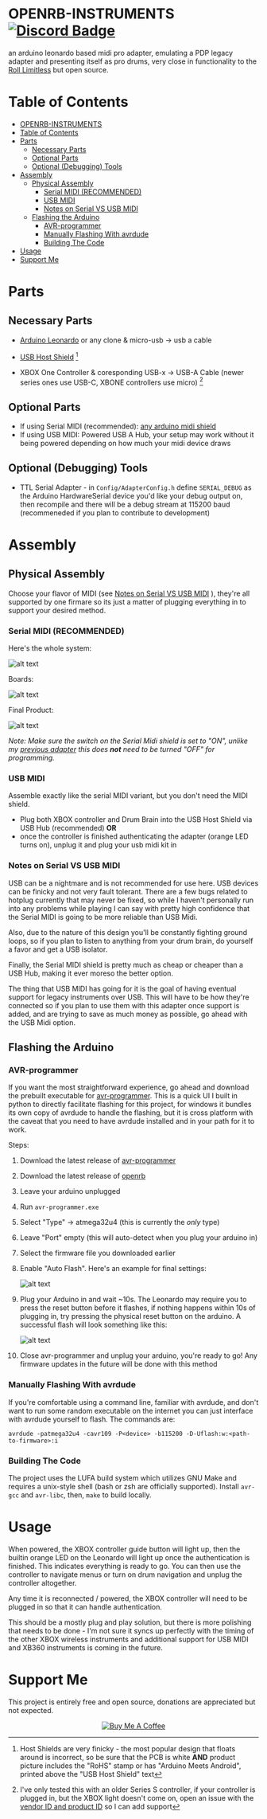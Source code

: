 # OPENRB-INSTRUMENTS [![Discord Badge](https://img.shields.io/discord/1082846907111587911?label=discord&logo=discord)](https://discord.gg/BygTtZUZmK) 

an arduino leonardo based midi pro adapter, emulating a PDP legacy adapter and presenting itself as pro drums, very close in functionality to the [Roll Limitless](https://rolllimitless.com/) but open source. 

# Table of Contents
- [OPENRB-INSTRUMENTS ](#openrb-instruments-)
- [Table of Contents](#table-of-contents)
- [Parts](#parts)
  - [Necessary Parts](#necessary-parts)
  - [Optional Parts](#optional-parts)
  - [Optional (Debugging) Tools](#optional-debugging-tools)
- [Assembly](#assembly)
  - [Physical Assembly](#physical-assembly)
    - [Serial MIDI (RECOMMENDED)](#serial-midi-recommended)
    - [USB MIDI](#usb-midi)
    - [Notes on Serial VS USB MIDI](#notes-on-serial-vs-usb-midi)
  - [Flashing the Arduino](#flashing-the-arduino)
    - [AVR-programmer](#avr-programmer)
    - [Manually Flashing With avrdude](#manually-flashing-with-avrdude)
    - [Building The Code](#building-the-code)
- [Usage](#usage)
- [Support Me](#support-me)

# Parts
## Necessary Parts 
- [Arduino Leonardo](https://store.arduino.cc/products/arduino-leonardo-with-headers) or any clone & micro-usb -> usb a cable
- [USB Host Shield](https://www.aliexpress.us/item/3256805054675231.html?spm=a2g0o.productlist.main.71.410634f7EOVIeG&algo_pvid=ac99536d-85a8-46b0-94af-9538ab88b9a7&algo_exp_id=ac99536d-85a8-46b0-94af-9538ab88b9a7-35&pdp_ext_f=%7B%22sku_id%22%3A%2212000032330281734%22%7D&pdp_npi=3%40dis%21USD%2115.27%2114.35%21%21%21%21%21%40211bf2da16781320629492357d070e%2112000032330281734%21sea%21US%21821067191&curPageLogUid=P49Bow2d3Lud) [^1]

- XBOX One Controller & coresponding USB-x -> USB-A Cable (newer series ones use USB-C, XBONE controllers use micro) [^2]

## Optional Parts
- If using Serial MIDI (recommended): [any arduino midi shield](https://www.aliexpress.us/item/3256803015940184.html?spm=a2g0o.productlist.main.1.781c7e6ar9DaP8&algo_pvid=2f368073-2f0d-4f9c-815a-b900c00a6dae&algo_exp_id=2f368073-2f0d-4f9c-815a-b900c00a6dae-0&pdp_ext_f=%7B%22sku_id%22%3A%2212000024638075909%22%7D&pdp_npi=3%40dis%21USD%2110.01%216.41%21%21%21%21%21%402102160416781384373844470d06f3%2112000024638075909%21sea%21US%21821067191&curPageLogUid=Q3ucbOkF7JJK)
- If using USB MIDI: Powered USB A Hub, your setup may work without it being powered depending on how much your midi device draws
 
## Optional (Debugging) Tools  
- TTL Serial Adapter - in `Config/AdapterConfig.h` define `SERIAL_DEBUG` as the Arduino HardwareSerial device you'd like your debug output on, then recompile and there will be a debug stream at 115200 baud (recommeneded if you plan to contribute to development)

# Assembly 
## Physical Assembly
Choose your flavor of MIDI (see [Notes on Serial VS USB MIDI](#notes-on-serial-vs-usb-midi)
), they're all supported by one firmare so its just a matter of plugging everything in to support your desired method. 

### Serial MIDI (RECOMMENDED)

Here's the whole system: 

![alt text](https://github.com/delabrcd/rockband-drums-usb/blob/master/docs/block-diagram.jpg?raw=true)


Boards:

![alt text](https://github.com/delabrcd/rockband-drums-usb/blob/master/docs/boards.jpg?raw=true)

Final Product:

![alt text](https://github.com/delabrcd/rockband-drums-usb/blob/master/docs/assembled.jpg?raw=true)

*Note: Make sure the switch on the Serial Midi shield is set to "ON", unlike my [previous adapter](https://github.com/delabrcd/rockband-4-midi-drums) this does **not** need to be turned "OFF" for programming.*

### USB MIDI
Assemble exactly like the serial MIDI variant, but you don't need the MIDI shield. 
- Plug both XBOX controller and Drum Brain into the USB Host Shield via USB Hub (recommended) **OR**
- once the controller is finished authenticating the adapter (orange LED turns on), unplug it and plug your usb midi kit in

### Notes on Serial VS USB MIDI
USB can be a nightmare and is not recommended for use here. USB devices can be finicky and not very fault tolerant. There are a few bugs related to hotplug currently that may never be fixed, so while I haven't personally run into any problems while playing I can say with pretty high confidence that the Serial MIDI is going to be more reliable than USB Midi.  

Also, due to the nature of this design you'll be constantly fighting ground loops, so if you plan to listen to anything from your drum brain, do yourself a favor and get a USB isolator.

Finally, the Serial MIDI shield is pretty much as cheap or cheaper than a USB Hub, making it ever moreso the better option.  

The thing that USB MIDI has going for it is the goal of having eventual support for legacy instruments over USB.  This will have to be how they're connected so if you plan to use them with this adapter once support is added, and are trying to save as much money as possible, go ahead with the USB Midi option. 

## Flashing the Arduino
### AVR-programmer
If you want the most straightforward experience, go ahead and download the prebuilt executable for [avr-programmer](https://github.com/delabrcd/avr-programmer/releases).  This is a quick UI I built in python to directly facilitate flashing for this project, for windows it bundles its own copy of avrdude to handle the flashing, but it is cross platform with the caveat that you need to have avrdude installed and in your path for it to work.  

Steps: 
1. Download the latest release of [avr-programmer](https://github.com/delabrcd/avr-programmer/releases)
2. Download the latest release of [openrb](https://github.com/delabrcd/rockband-drums-usb/releases)
3. Leave your arduino unplugged
4. Run `avr-programmer.exe`
5. Select "Type" -> atmega32u4 (this is currently the *only* type)
6. Leave "Port" empty (this will auto-detect when you plug your arduino in)
7. Select the firmware file you downloaded earlier
8. Enable "Auto Flash". Here's an example for final settings: 

    ![alt text](https://github.com/delabrcd/rockband-drums-usb/blob/master/docs/avr-programmer-general-settings.png?raw=true)

9.  Plug your Arduino in and wait ~10s. The Leonardo may require you to press the reset button before it flashes, if nothing happens within 10s of plugging in, try pressing the physical reset button on the arduino. A successful flash will look something like this: 
    
    ![alt text](https://github.com/delabrcd/rockband-drums-usb/blob/master/docs/avr-programmer-successful-flash.png?raw=true)

10. Close avr-programmer and unplug your arduino, you're ready to go! Any firmware updates in the future will be done with this method

### Manually Flashing With avrdude 
If you're comfortable using a command line, familiar with avrdude, and don't want to run some random executable on the internet you can just interface with avrdude yourself to flash. The commands are: 

```
avrdude -patmega32u4 -cavr109 -P<device> -b115200 -D-Uflash:w:<path-to-firmware>:i
```

### Building The Code
The project uses the LUFA build system which utilizes GNU Make and requires a unix-style shell (bash or zsh are officially supported).  Install `avr-gcc` and `avr-libc`, then, `make` to build locally.  

# Usage 
When powered, the XBOX controller guide button will light up, then the builtin orange LED on the Leonardo will light up once the authentication is finished. This indicates everything is ready to go. You can then use the controller to navigate menus or turn on drum navigation and unplug the controller altogether. 

Any time it is reconnected / powered, the XBOX controller will need to be plugged in so that it can handle authentication.

This should be a mostly plug and play solution, but there is more polishing that needs to be done - I'm not sure it syncs up perfectly with the timing of the other XBOX wireless instruments and additional support for USB MIDI and XB360 instruments is coming in the future.


# Support Me 
This project is entirely free and open source, donations are appreciated but not expected. 

<div style="text-align: center;">
  <a href="https://www.buymeacoffee.com/delabrcdd" target="_blank" >
    <img src="https://www.buymeacoffee.com/assets/img/custom_images/orange_img.png" alt="Buy Me A Coffee">
  </a>
</div>



[^1]: Host Shields are very finicky - the most popular design that floats around is incorrect, so be sure that the PCB is white **AND** product picture includes the "RoHS" stamp or has "Arduino Meets Android", printed above the "USB Host Shield" text 
[^2]: I've only tested this with an older Series S controller, if your controller is plugged in, but the XBOX light doesn't come on, open an issue with the [vendor ID and product ID](https://superuser.com/questions/1106247/how-can-i-get-the-vendor-id-and-product-id-for-a-usb-device) so I can add support 
